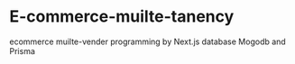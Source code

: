 # E-commerce-muilte-tanency
 ecommerce muilte-vender  programming by Next.js database Mogodb and Prisma
